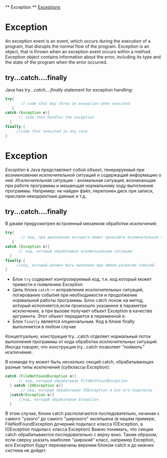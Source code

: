 
** Exception **
[Exceptions](https://drive.google.com/file/d/1--0IQzS3m85hnfhMEjUSHTcNR87QZWMa/view?usp=sharing)

# Exception

An exception event is an event, which occurs during the execution of a program, that disrupts the normal flow of the program.
Exception is an object, that is thrown when an exception event  occurs within a method. Exception object contains information about the error, 
including its type and the state of the program when the error occurred.

## try...catch....finally

Java has *try...catch....finally* statement for exception handling:

~~~java
try{    
       // code that may throw an exception when executed 
   }  
catch (Exception e){  
      // code that handles the exception    
  }
finally {
     //code that executed in any case    
}
~~~


# Exception

*Exception* в Java представляют собой объект, генерируемый при возникновении исключительной ситуаций и содержащий информацию о ней.
*Исключительная ситуация* - аномальная ситуация, возникающая при работе программы и мешающая нормальному ходу выполнения программы. Например: не найден файл, перепонен диск при записи, прислали некорректные данные и т.д.

## try...catch....finally
В джаве предусмотрен встроенный механизм обработки исключений: 
~~~java
try{    
       // код, при выполнение которого может произойти исключительная ситуация 
   }  
catch (Exception e){  
      // код, который обрабатывае исключтьельную ситуацию    
  }
finally {
     //код, который должен быть выполнен при любом развитии событий    
}
~~~

- Блок `try` содержит контролируемый код, т.е. код который может привести к появлению Exception 
- Цель блока `catch` — исправление исключительных ситуаций, логирование события при необходимости и продолжение нормальной работы программы.
  Блок catch похож на метод, который исполняется,если произошло указанное в параметре исключение, а при вызове получает
объект Exception в качестве аргумента. Этот объект передается в переменной e.
- Блок `finally` является опциональным. Код в блоке finally выполняется в любом случае

Концептуально, конструкция try...catch отделяет нормальный поток выполнения программы от кода обработки исключительных ситуаций.   
Иногда говорят, что конструкция  try...catch позволяет *"поймать"* исключение.

В команде try может быть несколько секций catch, обрабатывающих разные
типы исключений (субклассы Exception):

~~~java
catch (FileNotFoundException e){  
      // код, который обрабатывае FileNotFoundException 
  } catch (IOException e){
       // код, который обрабатывае IOException и все его подклассы
  }catch(Exception e){
      //код, который обрабатывае Exception
  }
~~~

В этом случае, блоки catch располагаются последовательно, начиная с самого "узкого" до самого "широкого" эксепшена (в нашем примере, FileNotFoundException дочерний подкласс класса IOException, а IOException подкласс класса Exception)
Важно понимать, что секции catch обрабатываются последовательно с верху вниз. Таким образом, если сверху указать наиболее "широкий" класс, например Exception, все Exception будут перехвачены верхним блоком catch и до нижних система не дойдет. 
